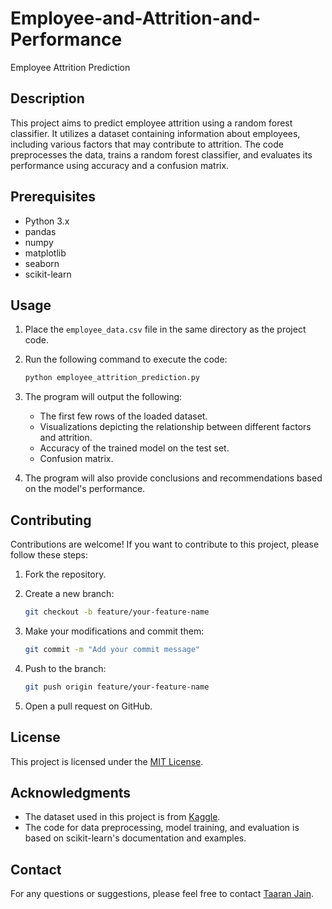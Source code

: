 # Employee-and-Attrition-and-Performance

Employee Attrition Prediction

## Description

This project aims to predict employee attrition using a random forest classifier. It utilizes a dataset containing information about employees, including various factors that may contribute to attrition. The code preprocesses the data, trains a random forest classifier, and evaluates its performance using accuracy and a confusion matrix.

## Prerequisites

- Python 3.x
- pandas
- numpy
- matplotlib
- seaborn
- scikit-learn

## Usage

1. Place the `employee_data.csv` file in the same directory as the project code.

2. Run the following command to execute the code:

   ```bash
   python employee_attrition_prediction.py
   ```

3. The program will output the following:

   - The first few rows of the loaded dataset.
   - Visualizations depicting the relationship between different factors and attrition.
   - Accuracy of the trained model on the test set.
   - Confusion matrix.

4. The program will also provide conclusions and recommendations based on the model's performance.

## Contributing

Contributions are welcome! If you want to contribute to this project, please follow these steps:

1. Fork the repository.

2. Create a new branch:

   ```bash
   git checkout -b feature/your-feature-name
   ```

3. Make your modifications and commit them:

   ```bash
   git commit -m "Add your commit message"
   ```

4. Push to the branch:

   ```bash
   git push origin feature/your-feature-name
   ```

5. Open a pull request on GitHub.

## License

This project is licensed under the [MIT License](https://opensource.org/licenses/MIT).

## Acknowledgments

- The dataset used in this project is from [Kaggle](https://www.kaggle.com/pavansubhasht/ibm-hr-analytics-attrition-dataset).
- The code for data preprocessing, model training, and evaluation is based on scikit-learn's documentation and examples.

## Contact

For any questions or suggestions, please feel free to contact [Taaran Jain](mailto:taaranjain16@gmail.com).
